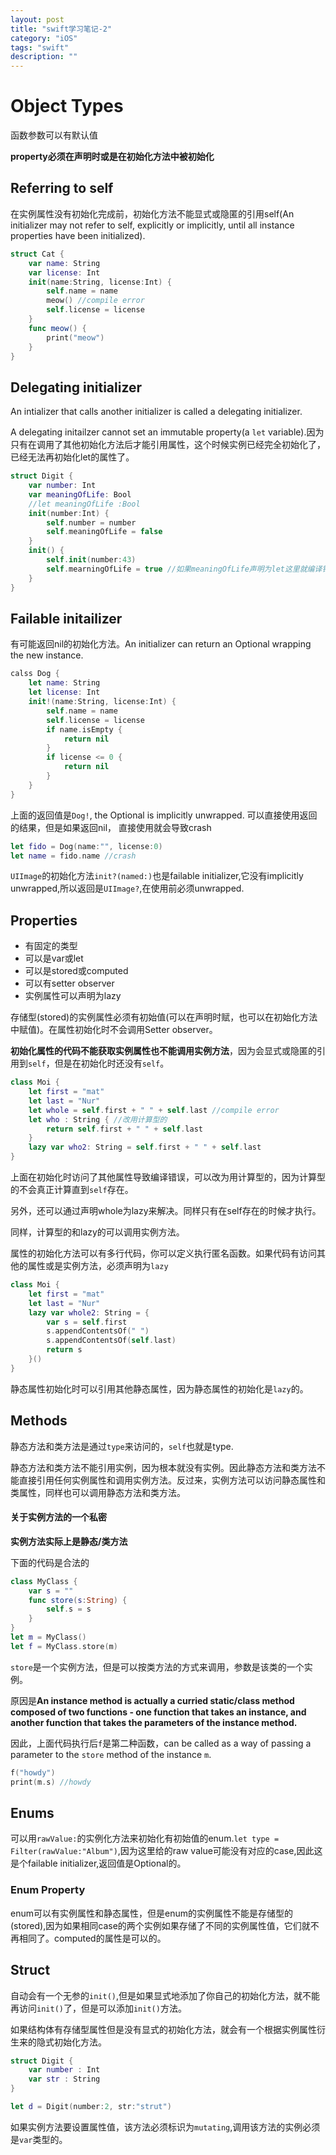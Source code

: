 ```yaml
---
layout: post
title: "swift学习笔记-2"
category: "iOS"
tags: "swift"
description: ""
---
```



# Object Types

函数参数可以有默认值

**property必须在声明时或是在初始化方法中被初始化**

## Referring to self

在实例属性没有初始化完成前，初始化方法不能显式或隐匿的引用self(An initializer may not refer to self, explicitly or implicitly, until all instance properties have been initialized).

~~~swift
struct Cat {
	var name: String
	var license: Int
	init(name:String, license:Int) {
		self.name = name
		meow() //compile error
		self.license = license
	}
	func meow() {
		print("meow")
	}
}
~~~

## Delegating initializer

An intializer that calls another initializer is called a delegating initializer.

A delegating initailzer cannot set an immutable property(a `let` variable).因为只有在调用了其他初始化方法后才能引用属性，这个时候实例已经完全初始化了，已经无法再初始化let的属性了。

~~~swift
struct Digit {
	var number: Int
	var meaningOfLife: Bool
	//let meaningOfLife :Bool
	init(number:Int) {
		self.number = number
		self.meaningOfLife = false
	}
	init() {
		self.init(number:43)
		self.mearningOfLife = true //如果meaningOfLife声明为let这里就编译错误了
	}
}
~~~

## Failable initailizer

有可能返回nil的初始化方法。An initializer can return an Optional wrapping the new instance.

~~~swift
calss Dog {
	let name: String
	let license: Int
	init!(name:String, license:Int) {
		self.name = name
		self.license = license
		if name.isEmpty {
			return nil
		}
		if license <= 0 {
			return nil
		}
	}
}
~~~

上面的返回值是`Dog!`, the Optional is implicitly unwrapped.
可以直接使用返回的结果，但是如果返回nil， 直接使用就会导致crash

~~~swift
let fido = Dog(name:"", license:0)
let name = fido.name //crash
~~~

`UIImage`的初始化方法`init?(named:)`也是failable initializer,它没有implicitly unwrapped,所以返回是`UIImage?`,在使用前必须unwrapped.

## Properties

* 有固定的类型
* 可以是var或let
* 可以是stored或computed
* 可以有setter observer
* 实例属性可以声明为lazy

存储型(stored)的实例属性必须有初始值(可以在声明时赋，也可以在初始化方法中赋值)。在属性初始化时不会调用Setter observer。

**初始化属性的代码不能获取实例属性也不能调用实例方法**，因为会显式或隐匿的引用到`self`，但是在初始化时还没有`self`。

~~~swift
class Moi {
	let first = "mat"
	let last = "Nur"
	let whole = self.first + " " + self.last //compile error
	let who : String { //改用计算型的
		return self.first + " " + self.last
	}
	lazy var who2: String = self.first + " " + self.last
}
~~~

上面在初始化时访问了其他属性导致编译错误，可以改为用计算型的，因为计算型的不会真正计算直到`self`存在。

另外，还可以通过声明whole为lazy来解决。同样只有在self存在的时候才执行。

同样，计算型的和lazy的可以调用实例方法。

属性的初始化方法可以有多行代码，你可以定义执行匿名函数。如果代码有访问其他的属性或是实例方法，必须声明为`lazy`

~~~swift
class Moi {
	let first = "mat"
	let last = "Nur"
	lazy var whole2: String = {
        var s = self.first
        s.appendContentsOf(" ")
        s.appendContentsOf(self.last)
        return s
    }()
}
~~~

静态属性初始化时可以引用其他静态属性，因为静态属性的初始化是`lazy`的。

## Methods

静态方法和类方法是通过`type`来访问的，`self`也就是type.

静态方法和类方法不能引用实例，因为根本就没有实例。因此静态方法和类方法不能直接引用任何实例属性和调用实例方法。反过来，实例方法可以访问静态属性和类属性，同样也可以调用静态方法和类方法。

#### 关于实例方法的一个私密

**实例方法实际上是静态/类方法**

下面的代码是合法的

~~~swift
class MyClass {
	var s = ""
	func store(s:String) {
		self.s = s
	}
}
let m = MyClass()
let f = MyClass.store(m)
~~~

`store`是一个实例方法，但是可以按类方法的方式来调用，参数是该类的一个实例。

原因是**An instance method is actually a curried static/class method composed of two functions - one function that takes an instance, and another function that takes the parameters of the instance method.**

因此，上面代码执行后`f`是第二种函数，can be called as a way of passing a parameter to the `store` method of the instance `m`.

~~~swift
f("howdy")
print(m.s) //howdy
~~~

## Enums

可以用`rawValue:`的实例化方法来初始化有初始值的enum.`let type = Filter(rawValue:"Album")`,因为这里给的raw value可能没有对应的case,因此这是个failable initializer,返回值是Optional的。

### Enum Property

enum可以有实例属性和静态属性，但是enum的实例属性不能是存储型的(stored),因为如果相同case的两个实例如果存储了不同的实例属性值，它们就不再相同了。computed的属性是可以的。

## Struct

自动会有一个无参的`init()`,但是如果显式地添加了你自己的初始化方法，就不能再访问`init()`了，但是可以添加`init()`方法。

如果结构体有存储型属性但是没有显式的初始化方法，就会有一个根据实例属性衍生来的隐式初始化方法。

~~~swift
struct Digit {
	var number : Int
	var str : String
}

let d = Digit(number:2, str:"strut")
~~~

如果实例方法要设置属性值，该方法必须标识为`mutating`,调用该方法的实例必须是`var`类型的。